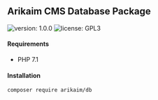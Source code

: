 ## Arikaim CMS Database Package
![version: 1.0.0](https://img.shields.io/github/release/arikaim/db.svg)
![license: GPL3](https://img.shields.io/badge/License-GPLv3-blue.svg)
     

     
#### Requirements 
  * PHP 7.1


#### Installation
```sh
composer require arikaim/db
```
